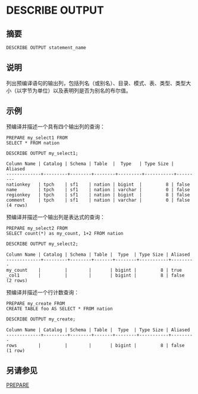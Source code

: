 
# DESCRIBE OUTPUT

## 摘要

``` sql
DESCRIBE OUTPUT statement_name
```

## 说明

列出预编译语句的输出列，包括列名（或别名）、目录、模式、表、类型、类型大小（以字节为单位）以及表明列是否为别名的布尔值。

## 示例

预编译并描述一个具有四个输出列的查询：

    PREPARE my_select1 FROM
    SELECT * FROM nation

``` sql
DESCRIBE OUTPUT my_select1;
```

```
Column Name | Catalog | Schema | Table  |  Type   | Type Size | Aliased
-------------+---------+--------+--------+---------+-----------+---------
nationkey   | tpch    | sf1    | nation | bigint  |         8 | false
name        | tpch    | sf1    | nation | varchar |         0 | false
regionkey   | tpch    | sf1    | nation | bigint  |         8 | false
comment     | tpch    | sf1    | nation | varchar |         0 | false
(4 rows)
```

预编译并描述一个输出列是表达式的查询：

    PREPARE my_select2 FROM
    SELECT count(*) as my_count, 1+2 FROM nation

``` sql
DESCRIBE OUTPUT my_select2;
```

```
Column Name | Catalog | Schema | Table |  Type  | Type Size | Aliased
-------------+---------+--------+-------+--------+-----------+---------
my_count    |         |        |       | bigint |         8 | true
_col1       |         |        |       | bigint |         8 | false
(2 rows)
```

预编译并描述一个行计数查询：

    PREPARE my_create FROM
    CREATE TABLE foo AS SELECT * FROM nation

``` sql
DESCRIBE OUTPUT my_create;
```

```
Column Name | Catalog | Schema | Table |  Type  | Type Size | Aliased
-------------+---------+--------+-------+--------+-----------+---------
rows        |         |        |       | bigint |         8 | false
(1 row)
```

## 另请参见

[PREPARE](./prepare.html)